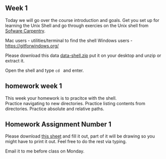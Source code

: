 ## Week 1

Today we will go over the course introduction and goals. Get you set up for learning the Unix Shell and go through exercies on the Unix shell from [Sofware Carpentry](http://swcarpentry.github.io/shell-novice/).

Mac users - utilities/terminal  to find the shell
Windows users - https://gitforwindows.org/

Please download this data [data-shell.zip](http://swcarpentry.github.io/shell-novice/data/data-shell.zip) put it on your desktop and unzip or extract it.  

Open the shell and type  ```cd ```  and enter.

## homework week 1
This week your homework is to pracitce with the shell.  
  Practice navigating to new directories. 
  Practice listing contents from directories.
  Practice absolute and relative paths.
  
## Homework Assignment Number 1

Please download [this sheet](https://www.dropbox.com/s/zzn7ner8x347jp3/Linux_Exercises_Part_1.docx?dl=0) and fill it out, part of it will be drawing so you might have to print it out. Feel free to do the rest via typing.  

Email it to me before class on Monday.
